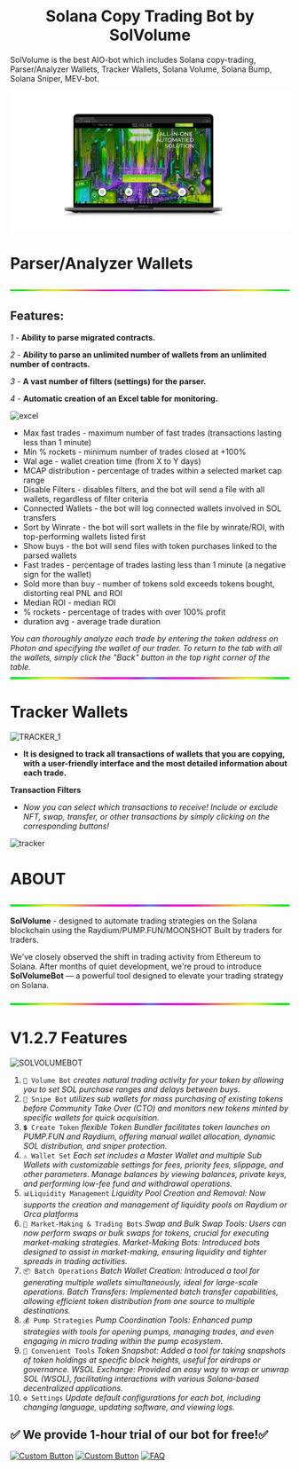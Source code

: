 <h1  align="center"> Solana Copy Trading Bot by SolVolume </h1>
SolVolume is the best AIO-bot which includes Solana copy-trading, Parser/Analyzer Wallets, Tracker Wallets, Solana Volume, Solana Bump, Solana Sniper, MEV-bot.

![](files/SITE.png)

# Parser/Analyzer Wallets
![](files/line.gif)
## **Features:**

*1* - **Ability to parse migrated contracts.**

*2* - **Ability to parse an unlimited number of wallets from an unlimited number of contracts.**

*3* - **A vast number of filters (settings) for the parser.**

*4* - **Automatic creation of an Excel table for monitoring.**

![excel](https://github.com/user-attachments/assets/4d70e408-13c4-479c-bd46-8e66e3479fac)
- Max fast trades - maximum number of fast trades (transactions lasting less than 1 minute)  
- Min % rockets - minimum number of trades closed at +100%  
- Wal age - wallet creation time (from X to Y days)  
- MCAP distribution - percentage of trades within a selected market cap range  
- Disable Filters - disables filters, and the bot will send a file with all wallets, regardless of filter criteria  
- Connected Wallets - the bot will log connected wallets involved in SOL transfers  
- Sort by Winrate - the bot will sort wallets in the file by winrate/ROI, with top-performing wallets listed first  
- Show buys - the bot will send files with token purchases linked to the parsed wallets  
- Fast trades - percentage of trades lasting less than 1 minute (a negative sign for the wallet)  
- Sold more than buy - number of tokens sold exceeds tokens bought, distorting real PNL and ROI  
- Median ROI - median ROI  
- % rockets - percentage of trades with over 100% profit  
- duration avg - average trade duration

*You can thoroughly analyze each trade by entering the token address on Photon and specifying the wallet of our trader. To return to the tab with all the wallets, simply click the "Back" button in the top right corner of the table.*
![](files/line.gif)
# Tracker Wallets
![TRACKER_1](https://github.com/user-attachments/assets/438dfb40-eb66-49e1-8aaa-e0d6cf16e10d)
- **It is designed to track all transactions of wallets that you are copying, with a user-friendly interface and the most detailed information about each trade.**

**Transaction Filters**

- *Now you can select which transactions to receive! Include or exclude NFT, swap, transfer, or other transactions by simply clicking on the corresponding buttons!*

![tracker](https://github.com/user-attachments/assets/dbd72fc5-faeb-49e9-b37c-03457ce34b45)

# ABOUT
![](files/line.gif)

**SolVolume** -  designed to automate trading strategies on the Solana blockchain using the Raydium/PUMP.FUN/MOONSHOT
Built by traders for traders.

We've closely observed the shift in trading activity from Ethereum to Solana. After months of quiet development, we're proud to introduce **SolVolumeBot** — a powerful tool designed to elevate your trading strategy on Solana.

![](files/line.gif)

# V1.2.7 Features
![SOLVOLUMEBOT](https://github.com/user-attachments/assets/7c2d9cd7-7f22-47cf-8656-928fbd2ddbab)
1. `💎 Volume Bot` *creates natural trading activity for your token by allowing you to set SOL purchase ranges and delays between buys.*
2. `🎯 Snipe Bot` *utilizes sub wallets for mass purchasing of existing tokens before Community Take Over (CTO) and monitors new tokens minted by specific wallets for quick acquisition.*
3. `💲 Create Token` *flexible Token Bundler facilitates token launches on PUMP.FUN and Raydium, offering manual wallet allocation, dynamic SOL distribution, and sniper protection.*
4. `⚠️ Wallet Set` *Each set includes a Master Wallet and multiple Sub Wallets with customizable settings for fees, priority fees, slippage, and other parameters. Manage balances by viewing balances, private keys, and performing low-fee fund and withdrawal operations.*
5. `📊Liquidity Management` *Liquidity Pool Creation and Removal: Now supports the creation and management of liquidity pools on Raydium or Orca platforms*
6. `🔄 Market-Making & Trading Bots` *Swap and Bulk Swap Tools: Users can now perform swaps or bulk swaps for tokens, crucial for executing market-making strategies.
Market-Making Bots: Introduced bots designed to assist in market-making, ensuring liquidity and tighter spreads in trading activities.*
7. `📦 Batch Operations` *Batch Wallet Creation: Introduced a tool for generating multiple wallets simultaneously, ideal for large-scale operations.
Batch Transfers: Implemented batch transfer capabilities, allowing efficient token distribution from one source to multiple destinations.*
8. `💰 Pump Strategies` *Pump Coordination Tools: Enhanced pump strategies with tools for opening pumps, managing trades, and even engaging in micro trading within the pump ecosystem.*
9. `📜 Convenient Tools` *Token Snapshot: Added a tool for taking snapshots of token holdings at specific block heights, useful for airdrops or governance.
WSOL Exchange: Provided an easy way to wrap or unwrap SOL (WSOL), facilitating interactions with various Solana-based decentralized applications.*
10. `⚙️ Settings` *Update default configurations for each bot, including changing language, updating software, and viewing logs.*

## ✅ We provide 1-hour trial of our bot for free!✅

[![Custom Button](https://img.shields.io/badge/Click%20Here-WEBSITE%20-blue?style=for-the-badge)](https://solvolume.fun)
[![Custom Button](https://img.shields.io/badge/PRICE-blue?style=for-the-badge)](https://solvolume.fun/#carousel_7e48)
[![FAQ](https://img.shields.io/badge/FAQ-blue?style=for-the-badge)](https://solvolume.fun/FAQ.html)




